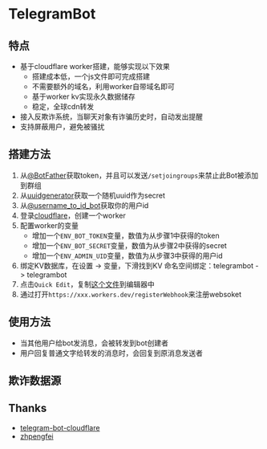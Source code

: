 # TelegramBot


## 特点

- 基于cloudflare worker搭建，能够实现以下效果
  - 搭建成本低，一个js文件即可完成搭建
  - 不需要额外的域名，利用worker自带域名即可
  - 基于worker kv实现永久数据储存
  - 稳定，全球cdn转发
- 接入反欺诈系统，当聊天对象有诈骗历史时，自动发出提醒
- 支持屏蔽用户，避免被骚扰

## 搭建方法

1. 从[@BotFather](https://t.me/BotFather)获取token，并且可以发送`/setjoingroups`来禁止此Bot被添加到群组
2. 从[uuidgenerator](https://www.uuidgenerator.net/)获取一个随机uuid作为secret
3. 从[@username_to_id_bot](https://t.me/username_to_id_bot)获取你的用户id
4. 登录[cloudflare](https://workers.cloudflare.com/)，创建一个worker
5. 配置worker的变量
    - 增加一个`ENV_BOT_TOKEN`变量，数值为从步骤1中获得的token
    - 增加一个`ENV_BOT_SECRET`变量，数值为从步骤2中获得的secret
    - 增加一个`ENV_ADMIN_UID`变量，数值为从步骤3中获得的用户id
6. 绑定KV数据库，在设置 -> 变量，下滑找到KV 命名空间绑定：telegrambot -> telegrambot
7. 点击`Quick Edit`，复制[这个文件](https://github.com/Moli-X/TelegramBot/raw/main/Bot.js)到编辑器中
8. 通过打开`https://xxx.workers.dev/registerWebhook`来注册websoket

## 使用方法

- 当其他用户给bot发消息，会被转发到bot创建者
- 用户回复普通文字给转发的消息时，会回复到原消息发送者

## 欺诈数据源



## Thanks

- [telegram-bot-cloudflare](https://github.com/cvzi/telegram-bot-cloudflare)
- [zhpengfei](https://zhpengfei.com/how-to-create-your-own-telegram-bot/#aioseo-cloudflare-workertelegram)
